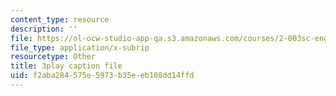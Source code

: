 ```yaml
---
content_type: resource
description: ''
file: https://ol-ocw-studio-app-qa.s3.amazonaws.com/courses/2-003sc-engineering-dynamics-fall-2011/f2aba284575e5973b35eeb108dd14ffd_f1pxiNDTyHc.vtt
file_type: application/x-subrip
resourcetype: Other
title: 3play caption file
uid: f2aba284-575e-5973-b35e-eb108dd14ffd
---
```

